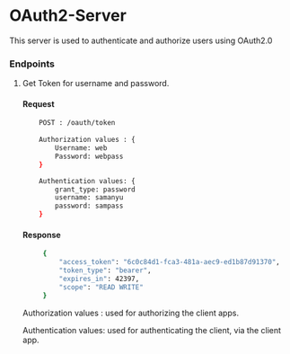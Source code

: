 # OAuth2-Server

This server is used to authenticate and authorize users using OAuth2.0 

### Endpoints

1. Get Token for username and password.
    #### Request
    ```Bash
        POST : /oauth/token
        
        Authorization values : {
            Username: web
            Password: webpass
        }
   
        Authentication values: {
            grant_type: password
            username: samanyu
            password: sampass
        }
    ```
   
   #### Response
   ```Bash
        {
            "access_token": "6c0c84d1-fca3-481a-aec9-ed1b87d91370",
            "token_type": "bearer",
            "expires_in": 42397,
            "scope": "READ WRITE"
        }
   ```
   
   Authorization values : used for authorizing the client apps.
   
   Authentication values: used for authenticating the client, via the client app.